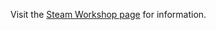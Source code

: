 ﻿Visit the [Steam Workshop page](https://steamcommunity.com/sharedfiles/filedetails/?id=2952672441) for information.
